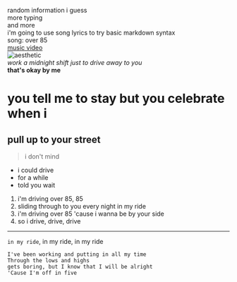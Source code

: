 random information i guess\
more typing\
and more\
i'm going to use song lyrics to try basic markdown syntax\
song: over 85\
[music video](https://www.google.com/url?sa=t&rct=j&q=&esrc=s&source=web&cd=&cad=rja&uact=8&ved=2ahUKEwilrpC-irH6AhU6C0QIHWFRA1UQyCl6BAgREAM&url=https%3A%2F%2Fwww.youtube.com%2Fwatch%3Fv%3DYga5pgWubXs&usg=AOvVaw0y_oNLZwOzgTkrfBuyUoQc)\
![aesthetic](https://wallpaperaccess.com/full/3481230.jpg)\
*work a midnight shift just to drive away to you*\
**that's okay by me**
# you tell me to stay but you celebrate when i 
## pull up to your street 
> i don't mind 

* i could drive 
* for a while 
* told you wait

1. i'm driving over 85, 85
2. sliding through to you every night in my ride 
3. i'm driving over 85 'cause i wanna be by your side 
4. so i drive, drive, drive 

---
`in my ride`, in my ride, in my ride
```
I've been working and putting in all my time
Through the lows and highs
gets boring, but I know that I will be alright
'Cause I'm off in five
```
